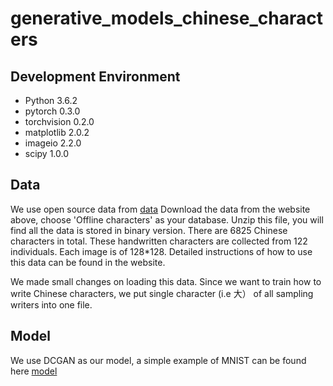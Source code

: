 # generative_models_chinese_characters

## Development Environment

* Python 3.6.2
* pytorch 0.3.0
* torchvision 0.2.0
* matplotlib 2.0.2
* imageio 2.2.0
* scipy 1.0.0

## Data
We use open source data from [data](http://www.iapr-tc11.org/mediawiki/index.php/Harbin_Institute_of_Technology_Opening_Recognition_Corpus_for_Chinese_Characters_(HIT-OR3C))
Download the data from the website above, choose 'Offline characters' as your database. Unzip this file, you will find all the data is stored in binary version. There are 6825 Chinese characters in total. These handwritten characters are collected from 122 individuals. Each image is of 128*128. Detailed instructions of how to use this data can be found in the website.

We made small changes on loading this data. Since we want to train how to write Chinese characters, we put single character (i.e 大） of all sampling writers into one file.

## Model
We use DCGAN as our model, a simple example of MNIST can be found here [model](https://github.com/znxlwm/pytorch-MNIST-CelebA-GAN-DCGAN/blob/master/pytorch_MNIST_DCGAN.py)


